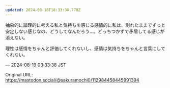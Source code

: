 ```yaml
---
updated: 2024-08-18T18:33:38.770Z
---
```


<p>抽象的に論理的に考える私と気持ちを感じる感情的に私は、別れたままでずっと安定しない感じなの、どうしてなんだろう…。どっちつかずで矛盾してる感じが消えない。</p><p>理性は感情をちゃんと評価してくれないし、感情は気持ちをちゃんと言葉にしてくれない。</p>

&mdash; 2024-08-19 03:33:38 JST

Original URL: https://mastodon.social/@sakuramochi0/112984458445991394
